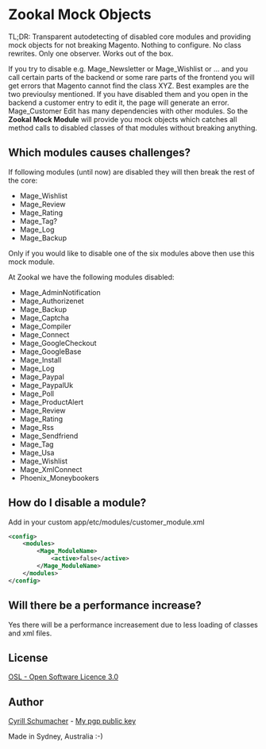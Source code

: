 Zookal Mock Objects
===================

TL;DR: Transparent autodetecting of disabled core modules and providing mock objects for not breaking Magento. Nothing to configure. No class rewrites. Only one observer. Works out of the box.

If you try to disable e.g. Mage_Newsletter or Mage_Wishlist or ... and you call certain parts of the backend or some rare parts of the frontend you will get errors that Magento cannot find the class XYZ. Best examples are the two previoulsy mentioned. If you have disabled them and you open in the backend a customer entry to edit it, the page will generate an error. Mage_Customer Edit has many dependencies with other modules. So the **Zookal Mock Module** will provide you mock objects which catches all method calls to disabled classes of that modules without breaking anything.

Which modules causes challenges?
--------------------------------

If following modules (until now) are disabled they will then break the rest of the core:

- Mage_Wishlist
- Mage_Review
- Mage_Rating
- Mage_Tag?
- Mage_Log
- Mage_Backup

Only if you would like to disable one of the six modules above then use this mock module.


At Zookal we have the following modules disabled:

- Mage_AdminNotification
- Mage_Authorizenet
- Mage_Backup
- Mage_Captcha
- Mage_Compiler
- Mage_Connect
- Mage_GoogleCheckout
- Mage_GoogleBase
- Mage_Install
- Mage_Log
- Mage_Paypal
- Mage_PaypalUk
- Mage_Poll
- Mage_ProductAlert
- Mage_Review
- Mage_Rating
- Mage_Rss
- Mage_Sendfriend
- Mage_Tag
- Mage_Usa
- Mage_Wishlist
- Mage_XmlConnect
- Phoenix_Moneybookers

How do I disable a module?
--------------------------

Add in your custom app/etc/modules/customer_module.xml

```xml
<config>
    <modules>
        <Mage_ModuleName>
            <active>false</active>
        </Mage_ModuleName>
    </modules>
</config>
```

Will there be a performance increase?
-------------------------------------

Yes there will be a performance increasement due to less loading of classes and xml files.

License
-------
[OSL - Open Software Licence 3.0](http://opensource.org/licenses/osl-3.0.php)

Author
------

[Cyrill Schumacher](https://github.com/SchumacherFM) - [My pgp public key](http://www.schumacher.fm/cyrill.asc)

Made in Sydney, Australia :-)

